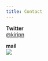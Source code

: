 ```yaml
---
title: Contact
---
```


**Twitter**\
[\@kiripn](http://twitter.com/kiripn)

**mail**\
![](http://services.nexodyne.com/email/icon/XkvQP2iN4Jw%3D/DiC2254%3D/R01haWw%3D/0/image.png)
